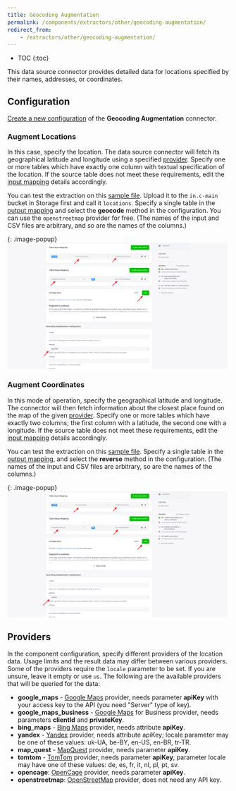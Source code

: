 ```yaml
---
title: Geocoding Augmentation
permalink: /components/extractors/other/geocoding-augmentation/
redirect_from:
    - /extractors/other/geocoding-augmentation/
---
```


* TOC
{:toc}

This data source connector provides detailed data for locations specified by their names, addresses, or coordinates.

## Configuration
[Create a new configuration](/components/#creating-component-configuration) of the **Geocoding Augmentation** connector.

### Augment Locations
In this case, specify the location. The data source connector will fetch its geographical latitude and longitude 
using a specified [provider](#providers).
Specify one or more tables which have exactly one column with textual specification of the location. 
If the source table does not meet these requirements, 
edit the [input mapping](/transformations/mappings/#input-mapping) details accordingly. 

You can test the extraction on this [sample file](/components/extractors/other/geocoding-augmentation/locations.csv). 
Upload it to the `in.c-main` bucket in Storage first and call it `locations`.
Specify a single table in the [output mapping](/transformations/mappings/#output-mapping) 
and select the **geocode** method in the configuration. You can use the `openstreetmap` provider for free.
(The names of the input and CSV files are arbitrary, and so are the names of the columns.)

{: .image-popup}
![Screenshot - Add coordinates to locations](/components/extractors/other/geocoding-augmentation/geocoding-1.png)

### Augment Coordinates
In this mode of operation, specify the geographical latitude and longitude. The connector
will then fetch information about the closest place found on the map of the given [provider](#providers).
Specify one or more tables which have exactly two columns; the first column with a latitude, the second 
one with a longitude. If the source table does not meet these requirements, edit the [input mapping](/transformations/mappings/#input-mapping) details accordingly. 

You can test the extraction on this [sample file](/components/extractors/other/geocoding-augmentation/coords.csv). 
Specify a single table in the [output mapping](/transformations/mappings/#output-mapping), 
and select the **reverse** method in the configuration.
(The names of the input and CSV files are arbitrary, so are the names of the columns.) 

{: .image-popup}
![Screenshot - Add locations to coordinates](/components/extractors/other/geocoding-augmentation/geocoding-2.png)

## Providers
In the component configuration, specify different providers of the location data. Usage limits and the result data may differ between various providers. 
Some of the providers require the `locale` parameter to be set. If you are unsure, leave it empty or use `us`. 
The following are the available providers that will be queried for the data:

- **google_maps** - [Google Maps](https://developers.google.com/maps/documentation/geocoding/intro) provider, needs parameter **apiKey** with your access key to the API (you need "Server" type of key).
- **google_maps_business** - [Google Maps](https://developers.google.com/maps/premium/faq#getting_started) for Business provider, needs parameters **clientId** and **privateKey**.
- **bing_maps** - [Bing Maps](https://docs.microsoft.com/en-us/bingmaps/spatial-data-services/geocode-dataflow-api/?redirectedfrom=MSDN) provider, needs attribute **apiKey**.
- **yandex** - [Yandex](https://tech.yandex.com/maps/geocoder/doc/desc/concepts/about-docpage/) provider, needs attribute apiKey; locale parameter may be one of these values: uk-UA, be-BY, en-US, en-BR, tr-TR.
- **map_quest** - [MapQuest](https://developer.mapquest.com/documentation/geocoding-api/) provider, needs parameter **apiKey**.
- **tomtom** - [TomTom](https://www.programmableweb.com/api/tomtom-geocoding) provider, needs parameter **apiKey**, parameter locale may have one of these values: de, es, fr, it, nl, pl, pt, sv.
- **opencage**: [OpenCage](https://opencagedata.com/) provider, needs parameter **apiKey**.
- **openstreetmap**: [OpenStreetMap](https://wiki.openstreetmap.org/wiki/Nominatim) provider, does not need any API key.
